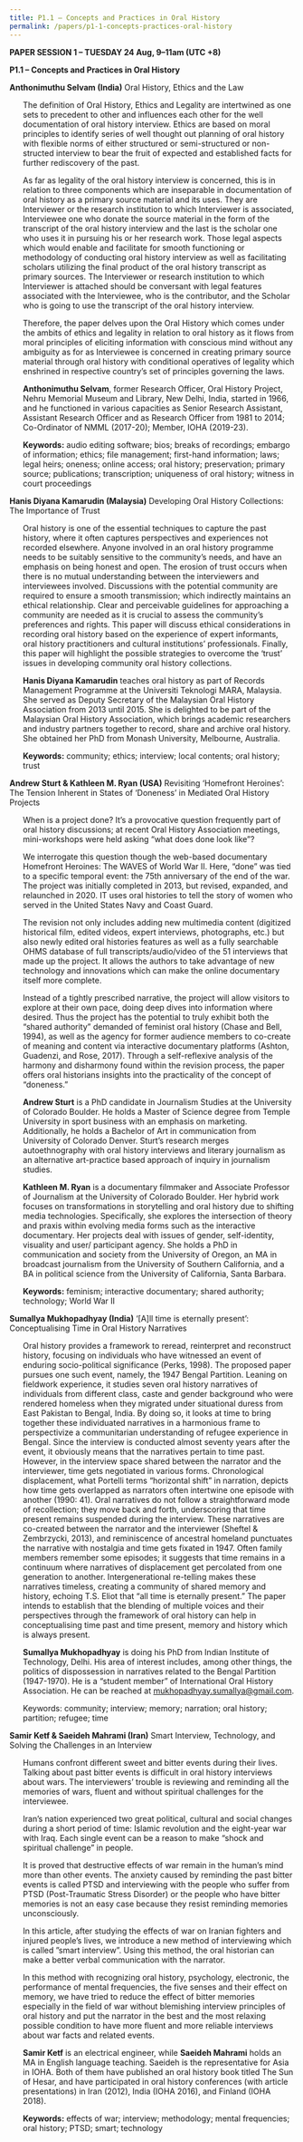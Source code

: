 ```yaml
---
title: P1.1 – Concepts and Practices in Oral History
permalink: /papers/p1-1-concepts-practices-oral-history
---
```





<b>PAPER SESSION 1 – TUESDAY 24 Aug, 9–11am (UTC +8)</b>

<b>P1.1 – Concepts and Practices in Oral History</b>

<b>Anthonimuthu Selvam (India)</b> Oral History, Ethics and the Law

<ul>The definition of Oral History, Ethics and Legality are intertwined as one sets to precedent to other and influences each other for the well documentation of oral history interview. Ethics are based on moral principles to identify series of well thought out planning of oral history with flexible norms of either structured or semi-structured or non-structed interview to bear the fruit of expected and established facts for further rediscovery of the past.</ul>
  
<ul>As far as legality of the oral history interview is concerned, this is in relation to three components which are inseparable in documentation of oral history as a primary source material and its uses. They are Interviewer or the research institution to which Interviewer is associated, Interviewee one who donate the source material in the form of the transcript of the oral history interview and the last is the scholar one who uses it in pursuing his or her research work. Those legal aspects which would enable and facilitate for smooth functioning or methodology of conducting oral history interview as well as facilitating scholars utilizing the final product of the oral history transcript as primary sources. The Interviewer or research institution to which Interviewer is attached should be conversant with legal features associated with the Interviewee, who is the contributor, and the Scholar who is going to use the transcript of the oral history interview.</ul> 

<ul>Therefore, the paper delves upon the Oral History which comes under the ambits of ethics and legality in relation to oral history as it flows from moral principles of eliciting information with conscious mind without any ambiguity as for as Interviewee is concerned in creating primary source material through oral history with conditional operatives of legality which enshrined in respective country’s set of principles governing the laws.</ul>

<ul><b>Anthonimuthu Selvam</b>, former Research Officer, Oral History Project, Nehru Memorial Museum and Library, New Delhi, India, started in 1966, and he functioned in various capacities as Senior Research Assistant, Assistant Research Officer and as Research Officer from 1981 to 2014; Co-Ordinator of NMML (2017-20); Member, IOHA (2019-23).</ul>

<ul><b>Keywords:</b> audio editing software; bios; breaks of recordings; embargo of information; ethics; file management; first-hand information; laws; legal heirs; oneness; online access; oral history; preservation; primary source; publications; transcription; uniqueness of oral history; witness in court proceedings</ul>

<b>Hanis Diyana Kamarudin (Malaysia)</b> Developing Oral History Collections: The Importance of Trust

<ul>Oral history is one of the essential techniques to capture the past history, where it often captures perspectives and experiences not recorded elsewhere. Anyone involved in an oral history programme needs to be suitably sensitive to the community’s needs, and have an emphasis on being honest and open. The erosion of trust occurs when there is no mutual understanding between the interviewers and interviewees involved. Discussions with the potential community are required to ensure a smooth transmission; which indirectly maintains an ethical relationship. Clear and perceivable guidelines for approaching a community are needed as it is crucial to assess the community’s preferences and rights. This paper will discuss ethical considerations in recording oral history based on the experience of expert informants, oral history practitioners and cultural institutions’ professionals. Finally, this paper will highlight the possible strategies to overcome the ‘trust’ issues in developing community oral history collections.</ul> 

<ul><b>Hanis Diyana Kamarudin</b> teaches oral history as part of Records Management Programme at the Universiti Teknologi MARA, Malaysia. She served as Deputy Secretary of the Malaysian Oral History Association from 2013 until 2015. She is delighted to be part of the Malaysian Oral History Association, which brings academic researchers and industry partners together to record, share and archive oral history. She obtained her PhD from Monash University, Melbourne, Australia.</ul>

<ul><b>Keywords:</b> community; ethics; interview; local contents; oral history; trust</ul>

<b>Andrew Sturt & Kathleen M. Ryan (USA)</b> Revisiting ‘Homefront Heroines’: The Tension Inherent in States of ‘Doneness’ in Mediated Oral History Projects

<ul>When is a project done? It’s a provocative question frequently part of oral history discussions; at recent Oral History Association meetings, mini-workshops were held asking “what does done look like”?</ul>
  
<ul>We interrogate this question though the web-based documentary Homefront Heroines: The WAVES of World War II. Here, “done” was tied to a specific temporal event: the 75th anniversary of the end of the war. The project was initially completed in 2013, but revised, expanded, and relaunched in 2020. IT uses oral histories to tell the story of women who served in the United States Navy and Coast Guard.</ul>

<ul>The revision not only includes adding new multimedia content (digitized historical film, edited videos, expert interviews, photographs, etc.) but also newly edited oral histories features as well as a fully searchable OHMS database of full transcripts/audio/video of the 51 interviews that made up the project. It allows the authors to take advantage of new technology and innovations which can make the online documentary itself more complete.</ul> 

<ul>Instead of a tightly prescribed narrative, the project will allow visitors to explore at their own pace, doing deep dives into information where desired. Thus the project has the potential to truly exhibit both the “shared authority” demanded of feminist oral history (Chase and Bell, 1994), as well as the agency for former audience members to co-create of meaning and content via interactive documentary platforms (Ashton, Guadenzi, and Rose, 2017). Through a self-reflexive analysis of the harmony and disharmony found within the revision process, the paper offers oral historians insights into the practicality of the concept of “doneness.”</ul>

<ul><b>Andrew Sturt</b> is a PhD candidate in Journalism Studies at the University of Colorado Boulder. He holds a Master of Science degree from Temple University in sport business with an emphasis on marketing. Additionally, he holds a Bachelor of Art in communication from University of Colorado Denver. Sturt’s research merges autoethnography with oral history interviews and literary journalism as an alternative art-practice based approach of inquiry in journalism studies.</ul>

<ul><b>Kathleen M. Ryan</b> is a documentary filmmaker and Associate Professor of Journalism at the University of Colorado Boulder. Her hybrid work focuses on transformations in storytelling and oral history due to shifting media technologies. Specifically, she explores the intersection of theory and praxis within evolving media forms such as the interactive documentary. Her projects deal with issues of gender, self-identity, visuality and user/ participant agency. She holds a PhD in communication and society from the University of Oregon, an MA in broadcast journalism from the University of Southern California, and a BA in political science from the University of California, Santa Barbara.</ul>

<ul><b>Keywords:</b> feminism; interactive documentary; shared authority; technology; World War II</ul>

<b>Sumallya Mukhopadhyay (India)</b> ‘[A]ll time is eternally present’: Conceptualising Time in Oral History Narratives

<ul>Oral history provides a framework to reread, reinterpret and reconstruct history, focusing on individuals who have witnessed an event of enduring socio-political significance (Perks, 1998). The proposed paper pursues one such event, namely, the 1947 Bengal Partition. Leaning on fieldwork experience, it studies seven oral history narratives of individuals from different class, caste and gender background who were rendered homeless when they migrated under situational duress from East Pakistan to Bengal, India. By doing so, it looks at time to bring together these individuated narratives in a harmonious frame to perspectivize a communitarian understanding of refugee experience in Bengal. Since the interview is conducted almost seventy years after the event, it obviously means that the narratives pertain to time past. However, in the interview space shared between the narrator and the interviewer, time gets negotiated in various forms. Chronological displacement, what Portelli terms “horizontal shift” in narration, depicts how time gets overlapped as narrators often intertwine one episode with another (1990: 41). Oral narratives do not follow a straightforward mode of recollection; they move back and forth, underscoring that time present remains suspended during the interview. These narratives are co-created between the narrator and the interviewer (Sheftel & Zembrzycki, 2013), and reminiscence of ancestral homeland punctuates the narrative with nostalgia and time gets fixated in 1947. Often family members remember some episodes; it suggests that time remains in a continuum where narratives of displacement get percolated from one generation to another. Intergenerational re-telling makes these narratives timeless, creating a community of shared memory and history, echoing T.S. Eliot that “all time is eternally present.” The paper intends to establish that the blending of multiple voices and their perspectives through the framework of oral history can help in conceptualising time past and time present, memory and history which is always present.</ul>

<ul><b>Sumallya Mukhopadhyay</b> is doing his PhD from Indian Institute of Technology, Delhi. His area of interest includes, among other things, the politics of dispossession in narratives related to the Bengal Partition (1947-1970). He is a “student member” of International Oral History Association. He can be reached at <a href="mailto:mukhopadhyay.sumallya@gmail.com">mukhopadhyay.sumallya@gmail.com</a>.</ul>

<ul><a>Keywords:</a> community; interview; memory; narration; oral history; partition; refugee; time</ul>

<b>Samir Ketf & Saeideh Mahrami (Iran)</b> Smart Interview, Technology, and Solving the Challenges in an Interview

<ul>Humans confront different sweet and bitter events during their lives. Talking about past bitter events is difficult in oral history interviews about wars. The interviewers’ trouble is reviewing and reminding all the memories of wars, fluent and without spiritual challenges for the interviewee.</ul>

<ul>Iran’s nation experienced two great political, cultural and social changes during a short period of time: Islamic revolution and the eight-year war with Iraq. Each single event can be a reason to make “shock and spiritual challenge” in people.</ul>

<ul>It is proved that destructive effects of war remain in the human’s mind more than other events. The anxiety caused by reminding the past bitter events is called PTSD and interviewing with the people who suffer from PTSD (Post-Traumatic Stress Disorder) or the people who have bitter memories is not an easy case because they resist reminding memories unconsciously.</ul>

<ul>In this article, after studying the effects of war on Iranian fighters and injured people’s lives, we introduce a new method of interviewing which is called ”smart interview”. Using this method, the oral historian can make a better verbal communication with the narrator.</ul>

<ul>In this method with recognizing oral history, psychology, electronic, the performance of mental frequencies, the five senses and their effect on memory, we have tried to reduce the effect of bitter memories especially in the field of war without blemishing interview principles of oral history and put the narrator in the best and the most relaxing possible condition to have more fluent and more reliable interviews about war facts and related events.</ul>

<ul><b>Samir Ketf</b> is an electrical engineer, while <b>Saeideh Mahrami</b> holds an MA in English language teaching. Saeideh is the representative for Asia in IOHA. Both of them have published an oral history book titled The Sun of Hesar, and have participated in oral history conferences (with article presentations) in Iran (2012), India (IOHA 2016), and Finland (IOHA 2018).</ul>

<ul><b>Keywords:</b> effects of war; interview; methodology; mental frequencies; oral history; PTSD; smart; technology</ul>
